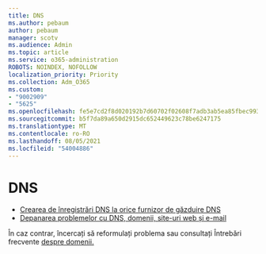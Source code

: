 ```yaml
---
title: DNS
ms.author: pebaum
author: pebaum
manager: scotv
ms.audience: Admin
ms.topic: article
ms.service: o365-administration
ROBOTS: NOINDEX, NOFOLLOW
localization_priority: Priority
ms.collection: Adm_O365
ms.custom:
- "9002909"
- "5625"
ms.openlocfilehash: fe5e7cd2f8d020192b7d60702f02608f7adb3ab5ea85fbec99326921bbb26cd8
ms.sourcegitcommit: b5f7da89a650d2915dc652449623c78be6247175
ms.translationtype: MT
ms.contentlocale: ro-RO
ms.lasthandoff: 08/05/2021
ms.locfileid: "54004886"
---
```

# <a name="dns"></a>DNS

- [Crearea de înregistrări DNS la orice furnizor de găzduire DNS](https://docs.microsoft.com/microsoft-365/admin/get-help-with-domains/create-dns-records-at-any-dns-hosting-provider?view=o365-worldwide)
- [Depanarea problemelor cu DNS, domenii, site-uri web și e-mail](https://docs.microsoft.com/microsoft-365/admin/get-help-with-domains/find-and-fix-issues?view=o365-worldwide)

În caz contrar, încercați să reformulați problema sau consultați Întrebări frecvente [despre domenii.](https://docs.microsoft.com/microsoft-365/admin/setup/domains-faq?view=o365-worldwide)
